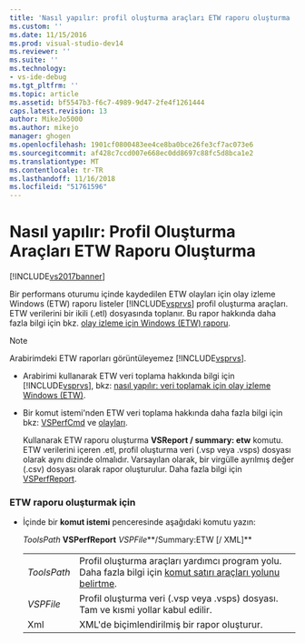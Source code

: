 ```yaml
---
title: 'Nasıl yapılır: profil oluşturma araçları ETW raporu oluşturma | Microsoft Docs'
ms.custom: ''
ms.date: 11/15/2016
ms.prod: visual-studio-dev14
ms.reviewer: ''
ms.suite: ''
ms.technology:
- vs-ide-debug
ms.tgt_pltfrm: ''
ms.topic: article
ms.assetid: bf5547b3-f6c7-4989-9d47-2fe4f1261444
caps.latest.revision: 13
author: MikeJo5000
ms.author: mikejo
manager: ghogen
ms.openlocfilehash: 1901cf0800483ee4ce8ba0bce26fe3cf7ac073e6
ms.sourcegitcommit: af428c7ccd007e668ec0dd8697c88fc5d8bca1e2
ms.translationtype: MT
ms.contentlocale: tr-TR
ms.lasthandoff: 11/16/2018
ms.locfileid: "51761596"
---
```

# <a name="how-to-create-a-profiling-tools-etw-report"></a>Nasıl yapılır: Profil Oluşturma Araçları ETW Raporu Oluşturma
[!INCLUDE[vs2017banner](../includes/vs2017banner.md)]

Bir performans oturumu içinde kaydedilen ETW olayları için olay izleme Windows (ETW) raporu listeler [!INCLUDE[vsprvs](../includes/vsprvs-md.md)] profil oluşturma araçları. ETW verilerini bir ikili (.etl) dosyasında toplanır. Bu rapor hakkında daha fazla bilgi için bkz. [olay izleme için Windows (ETW) raporu](../profiling/event-tracing-for-windows-etw-report.md).  
  
> [!NOTE]
>  Arabirimdeki ETW raporları görüntüleyemez [!INCLUDE[vsprvs](../includes/vsprvs-md.md)].  
  
- Arabirimi kullanarak ETW veri toplama hakkında bilgi için [!INCLUDE[vsprvs](../includes/vsprvs-md.md)], bkz: [nasıl yapılır: veri toplamak için olay izleme Windows (ETW)](../profiling/how-to-collect-event-tracing-for-windows-etw-data.md).  
  
- Bir komut istemi'nden ETW veri toplama hakkında daha fazla bilgi için bkz: [VSPerfCmd](../profiling/vsperfcmd.md) ve [olayları](../profiling/events-vsperfcmd.md).  
  
  Kullanarak ETW raporu oluşturma **VSReport / summary: etw** komutu. ETW verilerini içeren .etl, profil oluşturma veri (.vsp veya .vsps) dosyası olarak aynı dizinde olmalıdır. Varsayılan olarak, bir virgülle ayrılmış değer (.csv) dosyası olarak rapor oluşturulur. Daha fazla bilgi için [VSPerfReport](../profiling/vsperfreport.md).  
  
### <a name="to-generate-an-etw-report"></a>ETW raporu oluşturmak için  
  
-   İçinde bir **komut istemi** penceresinde aşağıdaki komutu yazın:  
  
     *ToolsPath* **VSPerfReport** *VSPFile***/Summary:ETW [/ XML]**   
  
    |||  
    |-|-|  
    |*ToolsPath*|Profil oluşturma araçları yardımcı program yolu. Daha fazla bilgi için [komut satırı araçları yolunu belirtme](../profiling/specifying-the-path-to-profiling-tools-command-line-tools.md).|  
    |*VSPFile*|Profil oluşturma veri (.vsp veya .vsps) dosyası. Tam ve kısmi yollar kabul edilir.|  
    |Xml|XML'de biçimlendirilmiş bir rapor oluşturur.|




